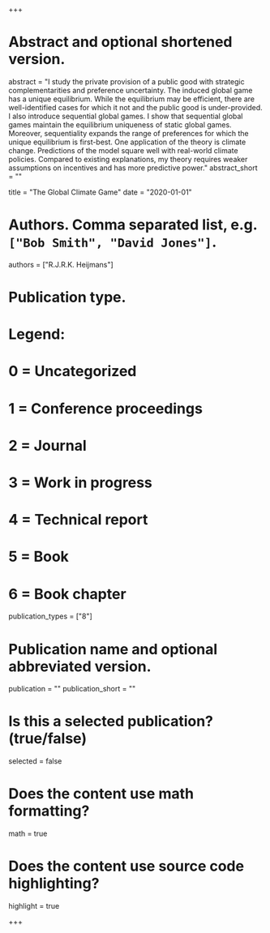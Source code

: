 +++
# Abstract and optional shortened version.
abstract = "I study the private provision of a public good with strategic complementarities and preference uncertainty. The induced global game has a unique equilibrium. While the equilibrium may be efficient, there are well-identified cases for which it not and the public good is under-provided. I also introduce sequential global games. I show that sequential global games maintain the equilibrium uniqueness of static global games. Moreover, sequentiality expands the range of preferences for which the unique equilibrium is first-best. One application of the theory is climate change. Predictions of the model square well with real-world climate policies. Compared to existing explanations, my theory requires weaker assumptions on incentives and has more predictive power."
abstract_short = ""

title = "The Global Climate Game"
date = "2020-01-01"

# Authors. Comma separated list, e.g. `["Bob Smith", "David Jones"]`.
authors = ["R.J.R.K. Heijmans"]
# Publication type.
# Legend:
# 0 = Uncategorized
# 1 = Conference proceedings
# 2 = Journal
# 3 = Work in progress
# 4 = Technical report
# 5 = Book
# 6 = Book chapter
publication_types = ["8"]

# Publication name and optional abbreviated version.
publication = ""
publication_short = ""

# Is this a selected publication? (true/false)
selected = false


# Does the content use math formatting?
math = true

# Does the content use source code highlighting?
highlight = true

+++
